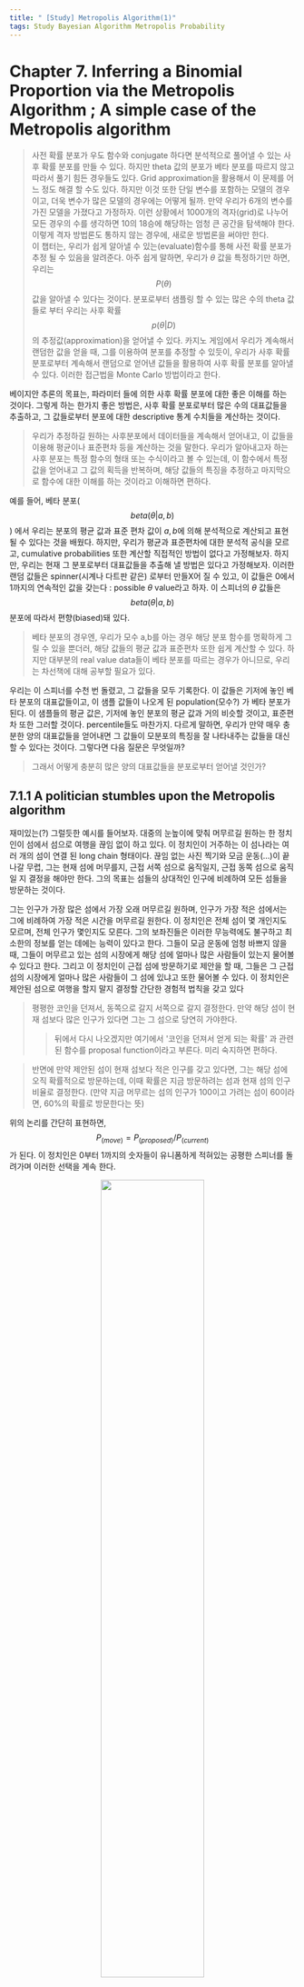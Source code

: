 ```yaml
---
title: " [Study] Metropolis Algorithm(1)"
tags: Study Bayesian Algorithm Metropolis Probability
---
```

# Chapter 7. Inferring a Binomial Proportion via the Metropolis Algorithm ; A simple case of the Metropolis algorithm

> 사전 확률 분포가 우도 함수와 conjugate 하다면 분석적으로 풀어낼 수 있는 사후 확률 분포를 만들 수 있다. 하지만 theta 값의 분포가 베타 분포를 따르지 않고 따라서 풀기 힘든 경우들도 있다. Grid approximation을 활용해서 이 문제를 어느 정도 해결 할 수도 있다. 하지만 이것 또한 단일 변수를 포함하는 모델의 경우이고, 더욱 변수가 많은 모델의 경우에는 어떻게 될까. 만약 우리가 6개의 변수를 가진 모델을 가졌다고 가정하자. 이런 상황에서 1000개의 격자(grid)로 나누어 모든 경우의 수를 생각하면 10의 18승에 해당하는 엄청 큰 공간을 탐색해야 한다.
이렇게 격자 방법론도 통하지 않는 경우에, 새로운 방법론을 써야만 한다. <br> 이 챕터는, 우리가 쉽게 알아낼 수 있는(evaluate)함수를 통해 사전 확률 분포가 추정 될 수 있음을 알려준다. 아주 쉽게 말하면, 우리가 $\theta$ 값을 특정하기만 하면, 우리는 $$P(\theta)$$값을 알아낼 수 있다는 것이다.
분포로부터 샘플링 할 수 있는 많은 수의 theta 값들로 부터 우리는 사후 확률 $$p( \theta |D)$$의 추정값(approximation)을 얻어낼 수 있다.
카지노 게임에서 우리가 계속해서 랜덤한 값을 얻을 때, 그를 이용하여 분포를 추정할 수 있듯이, 우리가 사후 확률 분포로부터 계속해서 랜덤으로 얻어낸 값들을 활용하여 사후 확률 분포를 알아낼 수 있다. 이러한 접근법을 Monte Carlo 방법이라고 한다.

베이지안 추론의 목표는, 파라미터 들에 의한 사후 확률 분포에 대한 좋은 이해를 하는 것이다. 그렇게 하는 한가지 좋은 방법은, 사후 확률 분포로부터 많은 수의 대표값들을 추출하고, 그 값들로부터 분포에 대한 descriptive 통계 수치들을 계산하는 것이다.
> 우리가 추정하길 원하는 사후분포에서 데이터들을 계속해서 얻어내고, 이 값들을 이용해 평균이나 표준편차 등을 계산하는 것을 말한다. 우리가 알아내고자 하는 사후 분포는 특정 함수의 형태 또는 수식이라고 볼 수 있는데, 이 함수에서 특정 값을 얻어내고 그 값의 획득을 반복하며, 해당 값들의 특징을 추정하고 마지막으로 함수에 대한 이해를 하는 것이라고 이해하면 편하다.

예를 들어, 베타 분포($$beta(\theta|a,b)$$) 에서 우리는 분포의 평균 값과 표준 편차 값이 $a , b$에 의해 분석적으로 계산되고 표현 될 수 있다는 것을 배웠다.
하지만, 우리가 평균과 표준편차에 대한 분석적 공식을 모르고, cumulative probabilities 또한 계산할 직접적인 방법이 없다고 가정해보자. 하지만, 우리는 현재 그 분포로부터 대표값들을 추출해 낼 방법은 있다고 가정해보자. 이러한 랜덤 값들은 spinner(시계나 다트판 같은) 로부터 만들X어 질 수 있고, 이 값들은 0에서 1까지의 연속적인 값을 갖는다 : possible $\theta$ value라고 하자. 이 스피너의 $\theta$ 값들은 $$beta(\theta|a,b)$$ 분포에 따라서 편향(biased)돼 있다.
> 베타 분포의 경우엔, 우리가 모수 a,b를 아는 경우 해당 분포 함수를 명확하게 그릴 수 있을 뿐더러, 해당 값들의 평균 값과 표준편차 또한 쉽게 계산할 수 있다. 하지만 대부분의 real value data들이 베타 분포를 따르는 경우가 아니므로, 우리는 차선책에 대해 공부할 필요가 있다.

우리는 이 스피너를 수천 번 돌렸고, 그 값들을 모두 기록한다. 이 값들은 기저에 놓인 베타 분포의 대표값들이고, 이 샘플 값들이 나오게 된 population(모수?) 가 베타 분포가 된다. 이 샘플들의 평균 값은, 기저에 놓인 분포의 평균 값과 거의 비슷할 것이고, 표준편차 또한 그러할 것이다. percentile들도 마찬가지. 다르게 말하면, 우리가 만약 매우 충분한 양의 대표값들을 얻어내면 그 값들이 모분포의 특징을 잘 나타내주는 값들을 대신할 수 있다는 것이다. 그렇다면 다음 질문은 무엇일까?

> 그래서 어떻게 충분히 많은 양의 대표값들을 분포로부터 얻어낼 것인가?

## 7.1.1 A politician stumbles upon the Metropolis algorithm

재미있는(?) 그럴듯한 예시를 들어보자. 대중의 눈높이에 맞춰 머무르길 원하는 한 정치인이 섬에서 섬으로 여행을 끊임 없이 하고 있다. 이 정치인이 거주하는 이 섬나라는 여러 개의 섬이 연결 된 long chain 형태이다. 끊임 없는 사진 찍기와 모금 운동(...)이 끝나갈 무렵, 그는 현재 섬에 머무를지, 근접 서쪽 섬으로 움직일지, 근접 동쪽 섬으로 움직일 지 결정을 해야만 한다. 그의 목표는 섬들의 상대적인 인구에 비례하여 모든 섬들을 방문하는 것이다.

그는 인구가 가장 많은 섬에서 가장 오래 머무르길 원하며, 인구가 가장 적은 섬에서는 그에 비례하여 가장 적은 시간을 머무르길 원한다. 이 정치인은 전체 섬이 몇 개인지도 모르며, 전체 인구가 몇인지도 모른다. 그의 보좌진들은 이러한 무능력에도 불구하고 최소한의 정보를 얻는 데에는 능력이 있다고 한다. 그들이 모금 운동에 엄청 바쁘지 않을 때, 그들이 머무르고 있는 섬의 시장에게 해당 섬에 얼마나 많은 사람들이 있는지 물어볼 수 있다고 한다. 그리고 이 정치인이 근접 섬에 방문하기로 제안을 할 때, 그들은 그 근접 섬의 시장에게 얼마나 많은 사람들이 그 섬에 있냐고 또한 물어볼 수 있다.
이 정치인은 제안된 섬으로 여행을 할지 말지 결정할 간단한 경험적 법칙을 갖고 있다

>평평한 코인을 던져서, 동쪽으로 갈지 서쪽으로 갈지 결정한다. 만약 해당 섬이 현재 섬보다 많은 인구가 있다면 그는 그 섬으로 당연히 가야한다.
>> 뒤에서 다시 나오겠지만 여기에서 '코인을 던져서 얻게 되는 확률' 과 관련된 함수를 proposal function이라고 부른다. 미리 숙지하면 편하다.

>반면에 만약 제안된 섬이 현재 섬보다 적은 인구를 갖고 있다면, 그는 해당 섬에 오직 확률적으로 방문하는데, 이때 확률은 지금 방문하려는 섬과 현재 섬의 인구 비율로 결정한다. (만약 지금 머무르는 섬의 인구가 100이고 가려는 섬이 60이라면, 60%의 확률로 방문한다는 뜻)

위의 논리를 간단히 표현하면,
$$P_(move) = P_(proposed) / P_(current)$$가 된다. 이 정치인은 0부터 1까지의 숫자들이 유니폼하게 적혀있는 공평한 스피너를 돌려가며 이러한 선택을 계속 한다.

<center><img src="https://imgur.com/MyexT8g.png" width="60%" height="60%"></center>
위의 그림과 같이 4번 섬에서 출발한 정치인은 random walk를 지속하게 된다. 4번 섬에서 7번 섬까지는 인구에 따라 계속해서 오른쪽으로 이동하다가 확률적으로 왼쪽으로 가는데에는 힘들어하는 모습이 보인다.

## 7.1.2 A random walk

이런식으로 움직이는 정치인의 island hopping에 대해 휴리스틱(계속 경험해보며)하게 더 살펴보자. 이 chain들에 총 7개의 섬이 있다고 가정해보자. 해당 섬의 상대적 인구들은 Figure 7.1의 아래 막대 그래프로 나타내 있다. 해당 섬들의 상대적 인구는 <b>$$p(\theta) = \theta$$에 선형적으로 비례해서 증가한다.(중요)<b>

가운데에 있는 trajectory path는 가능한 경우의 수들 중 하나이다. 이러한 random path를 따라 움직임을 반복하다보면 가운데 위의 세 개 plot들 중 가운데 plot이 보여주는 path accumulation을 얻게 되고, 이를 이용해 빈도 히스토그램을 그리게 되면 맨 위와 같다.

## 7.1.3 General properties of a random walk

Figure 7.2는 각각의 포지션에 있을 확률을 시간의 함수로 보여준다. 맨 처음 $$t = 1$$에서 이 정치인은 $$\theta = 4$$ 에 있었다. 다음 시간 $$t = 2$$에서 어떤 포지션에 있을 지에 대한 확률을 결정하기 위해서, 움직임의 과정으로 부터 확률들을 고려해보자.

<center><img src="https://i.imgur.com/vXC3wDa.png" width="60%" height="60%"></center>

$$t = 1$$ 에서 $$t= 99$$ 값으로 계속 시행 함에 따라, 특정 점이 특정 theta에 위치할 확률은 시간에 따라 위 그래프와 같게 된다.

조금 더 구체적으로 살펴보자. $$t = 1$$ 시점에서 동전을 한 번 던지고, 이 동전은 우리가 서쪽으로 갈지, 동쪽으로 갈지 정해준다. 만약 동전이 우리에게 서쪽으로 갈 것을 제안(proposal)했다고 생각해보자. 하지만 현재 우리가 위치한 4번 섬에 비해 3번 섬의 인구는 $3/4$밖에 되지 않으며, 따라서 $1/4$의 확률로 해당 제안은 reject된다. 그에 반해, 만약 동전이 동쪽으로 이동하길 제안한 경우, 우리가 위치한 4번 섬의 인구보다 5번 섬의 인구가 많기 때문에 이 제안은 무조건적으로 받아들여진다.

이와 같은 논리로 $t$가 지남에 따라 각각의 $P(\theta)$값이 표현된다.
> $ t = 4$ 정도 까지는 직접 계산해보길 추천한다. 그렇다면 우리가 이 과정에 어떤 문제와 고민을 안게 되는지 이해할 수 있다. 뒤에 나오는 간단한 matrix arithmetic에 관해서도 동기와 목적이 이해될 것이다.

## 7.1.4 Why we care
이렇게 간단하게 경험한 랜덤 워크 프로세스에서 우리가 할 수 있어야만 하는 것들!

- We must be able to generate a random value from the proposal distribution (to create $$\theta_{proposed}$$).


- We must be able to evaluate the target distribution at any proposed position (to compute $$P(\theta_{proposed})/P(\theta_{current})$$).


- We must be able to generate a random value from a uniform distribution (to make a move according to $$p_{move}$$)

Proposal 분포에서 랜덤 값을 추출할 수 있어야만 한다.
어떠한 proposed 포지션에서도 타겟 분포의 값을 평가할 수 있어야만 한다.(Figure 7.2처럼 시행에 따라 계산을 하고 만들 수 있어야 한다.)

$$p_{move}$$ 에 따라서 움직임을 가져갈 수 있도록 유니폼 분포에서 랜덤 값을 생성해낼 수 있어야만 한다.
위의 세가지 과정을 우리가 할 수 있음에 따라, 우리가 직접적으로 할 수 없던 무엇인가 를 간접적으로 해낼 수 있다.


target distribution으로부터 랜덤 샘플을 우리가 추출하는 것, 더 나아가서 target 분포가 normalized 돼있지 않아도 우리는 target 분포로부터 랜덤 샘플링을 진행할 수 있다.

$$P(\theta)$$ 라는 타겟 분포가 $$P(D|\theta) * P(\theta)$$에 비례하는 사후 분포이면 이 기술은 더욱 더 유용하다. 단지, $$p(D|\theta) * p(\theta)$$ 값만 알아냄으로 인해서, 우리는 사후 분포의 랜덤한 대표 값들을 생성해낼 수 있다. 이런 방법을 활용하면 우리는 $$P(D)$$ (evidence) 값을 계산하지 않아도 되어 매우 편리해 진다. 특히 이 evidence 값은 베이지안 추론에서 가장 어려운 부분이기 때문에 더욱 유용하다고 볼 수 있다. MCMC 테크닉을 사용함으로써, 우리는 베이지안 추론을 더욱 더 풍부하고 복잡한 모델에서도 진행 할 수 있다. 베이지안 추론이 더욱 복잡한 데이터 분석에서 활용 가능하게 됐던 것은 오직 MCMC 기술의 발전 덕분이다. 그리고 더욱 많은 사람들에게 접근 가능하게 된 것은 값 싸고 빠른 컴퓨터의 보급 덕이라고 볼 수 있다.

——— MCMC 덕에 베이지안 확률 추론이 가능해 졌다. 이 부분에 대해 더욱 직관적인 이해가 필요하다. ————

## 7.1.5 Why it works

이 알고리즘의 작동 뒤에 숨어 있는 수학적 이해에 대해 조금 더 설명해보자. 이 간단한(?) 케이스에 대한 수학적 설명을 제공하는 것의 목표는, 다음 섹션에서 이 직관적 이해를 조금 더 의미화 시켜서 더욱 일반적 알고리즘으로 도약하기 위함이다. 이 섹션에서 만약 우리가 좋은 시작 점을 잡아 놓는 다면, 다음 섹션에서 더욱 쉽게 도약할 수 있을 것이다. (ㅎㅇ)
왜, 어떻게 이 알고리즘이 작동 하는지에 대한 직관을 얻기 위해, 근접한 (adjacent) 두 개의 포지션을 고려하자, 그리고 한 점에서 다른 점으로 이동하는 확률에 대해 생각을 해보자. 근접한 두 점 사이에서 상대적인 transition(movement) 확률은 정확하게 target 분포의 상대적 값과 같다는 것에 대해 살펴볼 것이다. 매우 긴 시간에 걸쳐 우리가 계속해서 이 시행을 반복하게 되면, 각각의 포지션이 방문될 확률은 해당 타겟 값과 비례할 것이다.
위치 $\theta$ 에서 다음 위치 $\theta + 1$ 로 이동할 확률을 $p(\theta  -> \theta+1)$ 이라고 표현하자. 그리고 이것은 해당 방향으로 움직이라고 제안할 확률과, 그 제안이 받아들여질 확률의 곱과 같다 ; $$0.5 * min(P(\theta+1) / P(\theta), 1)$$.

<center><img src="https://i.imgur.com/IIsP5XQ.png" width="60%" height="60%"></center>
<center><img src="https://i.imgur.com/Zmqx1O7.png" width="30%" height="30%"></center>

위의 식을 통해서, 앞 뒤 근접 포지션으로 움직이는 transition들 동안, 상대적 transition들의 혹률은 정혹하게 타겟 분포의 상대적 값과 일치한다는 것을 알 수 있다.이 식을 통해 우리는 직관적인 이해를 얻었다. ( 타겟 분포의 값에 비례하여 우리가 결과적으로 해당 포지션에 방문한다는 것)
이 직관을 조금 더 우리가 단단하게 방어할 수 있기 위해서, 우리는 약간의 디테일을 더해줘야 한다. 이를 위해 매트릭스 arithmetic을 봐보자. 이 책에서 유일하게 matrix arithmetic이 나타나니까, 이 내용이 이해가 안될지라도 너무 겁먹지 말자. 우리가 놓칠 수도 있는 것은, Figure 7.2의 기저에 놓여 있는 수학에 대한 설명인데, 그 수학적 설명은 해당 타겟 분포가 stable하다고 하는 것이다.(결국 랜덤하게 어떻게 걷더라도 마지막 분포는 같은 값으로 수렴한다는 것이다.)포지션 $\theta$에서 다른 포지션으로 이동하는 확률을 생각해보자. 이 간단한 현재 시나리오에서 오직 포지션 $\theta-1$ 과 $\theta+1$ 만을 고려하는 proposal 분포가 있다. 만약 제시된 포지션이 받아들여지지 않는다면, 우리는 $\theta$ 위치에 머무르게 된다. 포지션 $\theta - 1$로 이동하게 될 확률은, 해당 포지션으로 이동하라고 제안을 할 확률과, 그 제안이 받아 들여질 확률의 곱과 같다. $\theta + 1$로 이동하게 될 확률 또한 마찬가지이다. 제 자리에 머물게 될 확률은 위의 두 확률의 여집합의 합과 같다.

방금의 이야기를 $\theta - 2$ 에서 $\theta + 2$까지의 행렬로 나타내면 다음과 같다.

<center><img src="https://i.imgur.com/qWuOOKA.png" width="60%" height="60%"></center>

위의 행렬을 계산식으로 표현하면 아래와 같다.

<center><img src="https://i.imgur.com/UHNgroW.png" width="60%" height="60%"></center>

위와 같이 transition 확률들을 매트릭스 안에 표현하는 것은 유용하다. 이 매트릭스를 사용해서, 모든 장소로 최종적으로 위치하게 될 확률을 확률들의 곱으로 나타낼 수 있다.

<center><img src="https://i.imgur.com/Jx28cUt.png" width="60%" height="60%"></center>

Z는 모든 $P(\theta)$의 합이며 이것은 타겟 분포에 대한 normalizer로 역할을 한다. $P(\theta)와 P(\theta-1)$, $P(\theta+1)$과의 각각의 대소 관계는 총 4가지 경우의 수를 갖는다.



케이스 1의 경우에, 식 (7.4)는 다음과 같다.

<center><img src="https://i.imgur.com/Tc16lBQ.png" width="60%" height="60%"></center>

각 계산식 단계를 따라 정리를 해보면 마지막으로 $$P(\theta)/Z$$ 를 얻게된다. stay한다는 결론을 얻을 수 있다. Metropolis 알고리즘 하에서 타겟 분포가 stable하다는 것을 보여주었다. 이는 우리가 어떤 지점에서 시작하던지 상관 없이 같은 결과를 이끌어 낸다는 것 또한 보여준다. 우리가 어떤 시작점에서 이 알고리즘을 시작하는 가와 상관없이, 이 분포는 자연스럽게 확산(diffusion)하여 다른 포지션으로 이동한다. 이러한 확산은 어떤 안정적인 상태로 자리잡게 되고, 우리의 분포 또한 결국 확정적 상태에 머무르게 될 것을 보여준다.

 내가 나중에 보고도 빠르게 복습이 가능하도록, 최대한 간단하고 명료하게 정리하려 노력했으나 여전히 부족한 점이 보인다. 추후 수정...하자..
